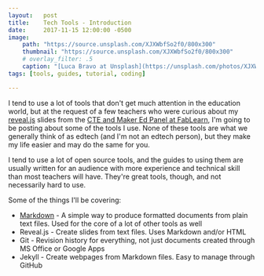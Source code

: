 ```yaml
---
layout:   post
title:    Tech Tools - Introduction
date:     2017-11-15 12:00:00 -0500
image:
    path: "https://source.unsplash.com/XJXWbfSo2f0/800x300"
    thumbnail: "https://source.unsplash.com/XJXWbfSo2f0/800x300"
    # overlay_filter: .5
    caption: "[Luca Bravo at Unsplash](https://unsplash.com/photos/XJXWbfSo2f0)"
tags: [tools, guides, tutorial, coding]

---
```

I tend to use a lot of tools that don't get much attention in the education world, but at the request of a few teachers who were curious about my [reveal.js](http://lab.hakim.se/reveal-js/#/) slides from the [CTE and Maker Ed Panel at FabLearn](https://gersteinj.github.io/fablearn17/), I'm going to be posting about some of the tools I use. None of these tools are what we generally think of as edtech (and I'm not an edtech person), but they make my life easier and may do the same for you.

I tend to use a lot of open source tools, and the guides to using them are usually written for an audience with more experience and technical skill than most teachers will have. They're great tools, though, and not necessarily hard to use.

Some of the things I'll be covering:

* [Markdown](/2018/01/28/markdown) - A simple way to produce formatted documents from plain text files. Used for the core of a lot of other tools as well
* Reveal.js - Create slides from text files. Uses Markdown and/or HTML
* Git - Revision history for everything, not just documents created through MS Office or Google Apps
* Jekyll - Create webpages from Markdown files. Easy to manage through GitHub
